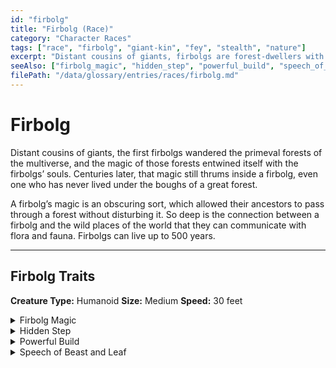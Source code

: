 ```yaml
---
id: "firbolg"
title: "Firbolg (Race)"
category: "Character Races"
tags: ["race", "firbolg", "giant-kin", "fey", "stealth", "nature"]
excerpt: "Distant cousins of giants, firbolgs are forest-dwellers with obscuring magic that allows them to turn invisible and speak with beasts and plants."
seeAlso: ["firbolg_magic", "hidden_step", "powerful_build", "speech_of_beast_and_leaf"]
filePath: "/data/glossary/entries/races/firbolg.md"
---
```

# Firbolg

Distant cousins of giants, the first firbolgs wandered the primeval forests of the multiverse, and the magic of those forests entwined itself with the firbolgs’ souls. Centuries later, that magic still thrums inside a firbolg, even one who has never lived under the boughs of a great forest.

A firbolg’s magic is an obscuring sort, which allowed their ancestors to pass through a forest without disturbing it. So deep is the connection between a firbolg and the wild places of the world that they can communicate with flora and fauna. Firbolgs can live up to 500 years.

---
## Firbolg Traits
**Creature Type:** <span data-term-id="humanoid" class="glossary-term-link-from-markdown">Humanoid</span>
**Size:** <span data-term-id="size" class="glossary-term-link-from-markdown">Medium</span>
**Speed:** 30 feet

<details>
  <summary>Firbolg Magic</summary>
  <div>
    <p>You can cast the <span data-term-id="detect_magic" class="glossary-term-link-from-markdown">Detect Magic</span> and <span data-term-id="disguise_self" class="glossary-term-link-from-markdown">Disguise Self</span> spells with this trait. When you use this version of disguise self, you can seem up to 3 feet shorter or taller. Once you cast either of these spells with this trait, you can’t cast that spell with it again until you finish a long rest. Intelligence, Wisdom, or Charisma is your spellcasting ability for these spells.</p>
  </div>
</details>

<details>
  <summary>Hidden Step</summary>
  <div>
    <p>As a <span data-term-id="bonus_action" class="glossary-term-link-from-markdown">bonus action</span>, you can magically turn invisible until the start of your next turn or until you attack, make a damage roll, or force someone to make a saving throw. You can use this trait a number of times equal to your proficiency bonus, and you regain all expended uses when you finish a long rest.</p>
  </div>
</details>

<details>
  <summary>Powerful Build</summary>
  <div>
    <p>You count as one size larger when determining your carrying capacity and the weight you can push, drag, or lift.</p>
  </div>
</details>

<details>
  <summary>Speech of Beast and Leaf</summary>
  <div>
    <p>You have the ability to communicate in a limited manner with Beasts, Plants, and vegetation. They can understand the meaning of your words, though you have no special ability to understand them in return. You have advantage on all Charisma checks you make to influence them.</p>
  </div>
</details>
